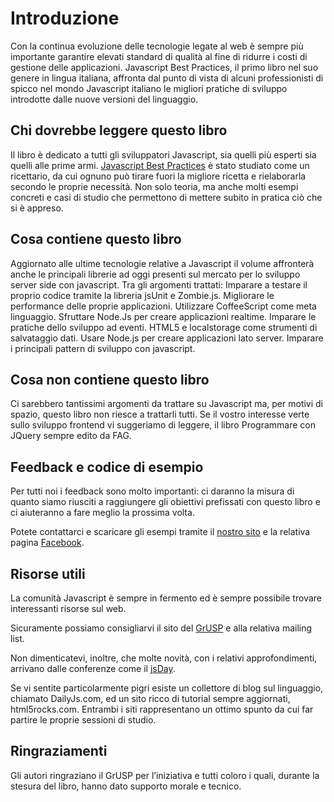 Introduzione
============

Con la continua evoluzione delle tecnologie legate al web è sempre più importante garantire
elevati standard di qualità al fine di ridurre i costi di gestione delle applicazioni.
Javascript Best Practices, il primo libro nel suo genere in lingua italiana, affronta dal punto
di vista di alcuni professionisti di spicco nel mondo Javascript italiano le migliori pratiche
di sviluppo introdotte dalle nuove versioni del linguaggio.

Chi dovrebbe leggere questo libro
---------------------------------

Il libro è dedicato a tutti gli sviluppatori Javascript, sia quelli più esperti sia quelli alle prime
armi. [Javascript Best Practices](http://jsbestpractices.it) è stato studiato come un ricettario, da cui ognuno può tirare
fuori la migliore ricetta e rielaborarla secondo le proprie necessità. Non solo teoria,
ma anche molti esempi concreti e casi di studio che permettono di mettere subito in
pratica ciò che si è appreso.

Cosa contiene questo libro
--------------------------

Aggiornato alle ultime tecnologie relative a Javascript il volume affronterà anche le principali librerie ad oggi presenti sul mercato per lo sviluppo server side con javascript. Tra gli argomenti trattati: Imparare a testare il proprio codice tramite la libreria jsUnit e Zombie.js. Migliorare le performance delle proprie applicazioni. Utilizzare CoffeeScript come meta linguaggio. Sfruttare Node.Js per creare applicazioni realtime. Imparare le pratiche dello sviluppo ad eventi. HTML5 e localstorage come strumenti di salvataggio dati. Usare Node.js per creare applicazioni lato server. Imparare i principali pattern di sviluppo con javascript.

Cosa non contiene questo libro
------------------------------

Ci sarebbero tantissimi argomenti da trattare su Javascript ma, per motivi di spazio, questo libro non riesce a trattarli tutti. Se il vostro interesse verte sullo sviluppo frontend vi suggeriamo di leggere, il libro Programmare con JQuery sempre edito da FAG.


Feedback e codice di esempio
----------------------------

Per tutti noi i feedback sono molto importanti: ci daranno la misura di quanto siamo
riusciti a raggiungere gli obiettivi prefissati con questo libro e ci aiuteranno a fare
meglio la prossima volta.

Potete contattarci e scaricare gli esempi tramite il [nostro sito](http://www.jsbestpractices.it)
e la relativa pagina [Facebook](http://www.facebook.com/jsbestpractices).

Risorse utili
-------------

La comunità Javascript è sempre in fermento ed è sempre possibile trovare interessanti risorse sul web.

Sicuramente possiamo consigliarvi il sito del [GrUSP](http://www.grusp.org) e alla relativa mailing list.

Non dimenticatevi, inoltre, che molte novità, con i relativi approfondimenti, arrivano dalle conferenze come il [jsDay](http://www.jsday.it).

Se vi sentite particolarmente pigri esiste un collettore di blog sul linguaggio, chiamato DailyJs.com, ed un sito ricco di tutorial sempre aggiornati, html5rocks.com. Entrambi i siti rappresentano un ottimo spunto da cui far partire le proprie sessioni di studio.

Ringraziamenti
--------------

Gli autori ringraziano il GrUSP per l’iniziativa e tutti coloro i quali, durante la stesura
del libro, hanno dato supporto morale e tecnico.